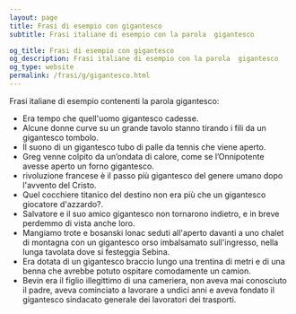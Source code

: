 ```yaml
---
layout: page
title: Frasi di esempio con gigantesco 
subtitle: Frasi italiane di esempio con la parola  gigantesco

og_title: Frasi di esempio con gigantesco 
og_description: Frasi italiane di esempio con la parola  gigantesco
og_type: website
permalink: /frasi/g/gigantesco.html
---
```


Frasi italiane di esempio contenenti la parola gigantesco:


- Era tempo che quell'uomo gigantesco cadesse.
- Alcune donne curve su un grande tavolo stanno tirando i fili da un gigantesco tombolo.
- Il suono di un gigantesco tubo di palle da tennis che viene aperto.
- Greg venne colpito da un’ondata di calore, come se l’Onnipotente avesse aperto un forno gigantesco.
- rivoluzione francese è il passo più gigantesco del genere umano dopo l'avvento del Cristo.
- Quel cocchiere titanico del destino non era più che un gigantesco giocatore d'azzardo?.
- Salvatore e il suo amico gigantesco non tornarono indietro, e in breve perdemmo di vista anche loro.
- Mangiamo trote e bosanski lonac seduti all'aperto davanti a uno chalet di montagna con un gigantesco orso imbalsamato sull'ingresso, nella lunga tavolata dove si festeggia Sebina.
- Era dotata di un gigantesco braccio lungo una trentina di metri e di una benna che avrebbe potuto ospitare comodamente un camion.
- Bevin era il figlio illegittimo di una cameriera, non aveva mai conosciuto il padre, aveva cominciato a lavorare a undici anni e aveva fondato il gigantesco sindacato generale dei lavoratori dei trasporti.
